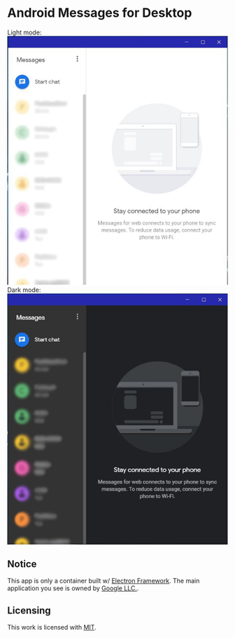 # Android Messages for Desktop
Light mode: <br>
![](preview.jpg)
<br>
Dark mode: <br>
![](preview-dark.jpg)

## Notice
This app is only a container built w/ [Electron Framework](https://electronjs.org). The main application you see is owned by [Google LLC.](https://en.wikipedia.org/wiki/Google).

## Licensing
This work is licensed with [MIT](https://opensource.org/licenses/MIT).
